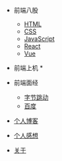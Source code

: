 * 前端八股
  * [HTML](md/room/HTML/main)
  * [CSS](md/room/CSS/01)
  * [JavaScript](md/room/JavaScript/01)
  * [React](md/room/React/01)
  * [Vue](md/room/CSS/01.md)
* 前端上机
  * 

* 前端面经
  * [字节跳动](md/interview/bytedance/01)
  * [百度](md/interview/baidu/01)
* [个人博客](md/blog/main)
* [个人感想](md/thoughts/01)
* [关于](README)
